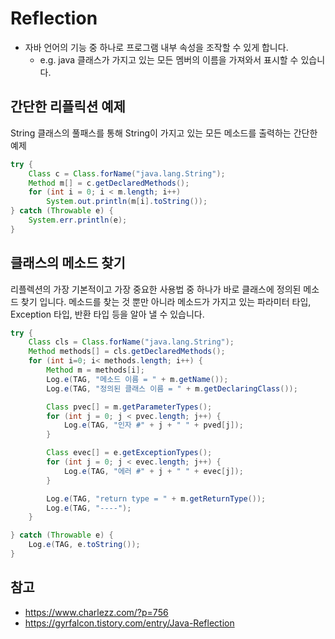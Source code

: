 # Reflection

* 자바 언어의 기능 중 하나로 프로그램 내부 속성을 조작할 수 있게 합니다.
  * e.g. java 클래스가 가지고 있는 모든 멤버의 이름을 가져와서 표시할 수 있습니다.

## 간단한 리플릭션 예제

String 클래스의 풀패스를 통해 String이 가지고 있는 모든 메소드를 출력하는 간단한 예제

```java
try {
    Class c = Class.forName("java.lang.String");
    Method m[] = c.getDeclaredMethods();
    for (int i = 0; i < m.length; i++)
        System.out.println(m[i].toString());
} catch (Throwable e) {
    System.err.println(e);
}
```

## 클래스의 메소드 찾기

리플렉션의 가장 기본적이고 가장 중요한 사용법 중 하나가 바로 클래스에 정의된 메소드 찾기 입니다.
메소드를 찾는 것 뿐만 아니라 메소드가 가지고 있는 파라미터 타입, Exception 타입, 반환 타입 등을 알아 낼 수 있습니다.

```java
try {
    Class cls = Class.forName("java.lang.String");
    Method methods[] = cls.getDeclaredMethods();
    for (int i=0; i< methods.length; i++) {
        Method m = methods[i];
        Log.e(TAG, "메소드 이름 = " + m.getName());
        Log.e(TAG, "정의된 클래스 이름 = " + m.getDeclaringClass());

        Class pvec[] = m.getParameterTypes();
        for (int j = 0; j < pvec.length; j++) {
            Log.e(TAG, "인자 #" + j + " " + pved[j]);
        }

        Class evec[] = e.getExceptionTypes();
        for (int j = 0; j < evec.length; j++) {
            Log.e(TAG, "에러 #" + j + " " + evec[j]);
        }

        Log.e(TAG, "return type = " + m.getReturnType());
        Log.e(TAG, "----");
    }

} catch (Throwable e) {
    Log.e(TAG, e.toString());
}
```



## 참고
* https://www.charlezz.com/?p=756
* https://gyrfalcon.tistory.com/entry/Java-Reflection
